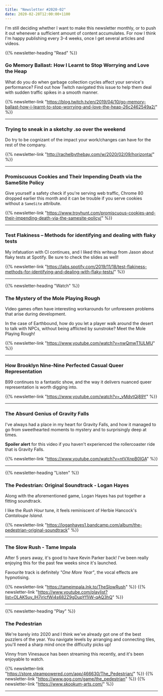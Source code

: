 ```yaml
---
title: "Newsletter #2020-02"
date: 2020-02-28T12:00:00+1100
---
```


I'm still deciding whether I want to make this newsletter monthly, or to push it out whenever a sufficient amount of content accumulates. For now I think I'm happy publishing every 3-4 weeks, once I get several articles and videos.

<!--more-->

{{% newsletter-heading "Read" %}}

### Go Memory Ballast: How I Learnt to Stop Worrying and Love the Heap

What do you do when garbage collection cycles affect your service's performance? Find out how Twitch navigated this issue to help them deal with sudden traffic spikes in a smooth manner.

{{% newsletter-link "https://blog.twitch.tv/en/2019/04/10/go-memory-ballast-how-i-learnt-to-stop-worrying-and-love-the-heap-26c2462549a2/" %}}

---

### Trying to sneak in a sketchy .so over the weekend

Do try to be cognizant of the impact your work/changes can have for the rest of the company.

{{% newsletter-link "http://rachelbythebay.com/w/2020/02/09/horizonta/" %}}

---

### Promiscuous Cookies and Their Impending Death via the SameSite Policy

Give yourself a safety check if you're serving web traffic, Chrome 80 dropped earlier this month and it can be trouble if you serve cookies without a `SameSite` attribute.

{{% newsletter-link "https://www.troyhunt.com/promiscuous-cookies-and-their-impending-death-via-the-samesite-policy/" %}}

---

### Test Flakiness – Methods for identifying and dealing with flaky tests

My infatuation with CI continues, and I liked this writeup from Jason about flaky tests at Spotify. Be sure to check the slides as well!

{{% newsletter-link "https://labs.spotify.com/2019/11/18/test-flakiness-methods-for-identifying-and-dealing-with-flaky-tests/" %}}

---

{{% newsletter-heading "Watch" %}}

### The Mystery of the Mole Playing Rough

Video games often have interesting workarounds for unforeseen problems that arise during development.

In the case of Earthbound, how do you let a player walk around the desert to talk with NPCs, without being afflicted by sunstroke? Meet the Mole Playing Rough!

{{% newsletter-link "https://www.youtube.com/watch?v=nwQmwT1ULMU" %}}

---

### How Brooklyn Nine-Nine Perfected Casual Queer Representation

B99 continues to a fantastic show, and the way it delivers nuanced queer representation is worth digging into.

{{% newsletter-link "https://www.youtube.com/watch?v=_yMdvtQj89Y" %}}

---

### The Absurd Genius of Gravity Falls

I've always had a place in my heart for Gravity Falls, and how it managed to go from sweethearted moments to mystery and to surprisingly deep at times.

**Spoiler alert** for this video if you haven't experienced the rollercoaster ride that is Gravity Falls.

{{% newsletter-link "https://www.youtube.com/watch?v=ntVXnpB0IGA" %}}

---

{{% newsletter-heading "Listen" %}}

### The Pedestrian: Original Soundtrack - Logan Hayes

Along with the aforementioned game, Logan Hayes has put together a fitting soundtrack.

I like the _Rush Hour_ tune, it feels reminiscent of Herbie Hancock's _Cantaloupe Island_.

{{% newsletter-link "https://loganhayes1.bandcamp.com/album/the-pedestrian-original-soundtrack" %}}

---

### The Slow Rush - Tame Impala

After 5 years away, it's good to have Kevin Parker back! I've been really enjoying this for the past few weeks since it's launched.

Favourite track is definitely _"One More Year"_, the vocal effects are hypnotising.

{{% newsletter-link "https://tameimpala.lnk.to/TheSlowRush" %}}
{{% newsletter-link "https://www.youtube.com/playlist?list=OLAK5uy_lH7jrlcfWi4s682Z9gDupYf1iW-qAQ3hQ" %}}

---

{{% newsletter-heading "Play" %}}

### The Pedestrian

We're barely into 2020 and I think we've already got one of the best puzzlers of the year. You navigate levels by arranging and connecting tiles, you'll need a sharp mind once the difficulty picks up!

Vinny from Vinesauce has been streaming this recently, and it's been enjoyable to watch.

{{% newsletter-link "https://store.steampowered.com/app/466630/The_Pedestrian/" %}}
{{% newsletter-link "https://www.gog.com/game/the_pedestrian" %}}
{{% newsletter-link "https://www.skookum-arts.com/" %}}

---
